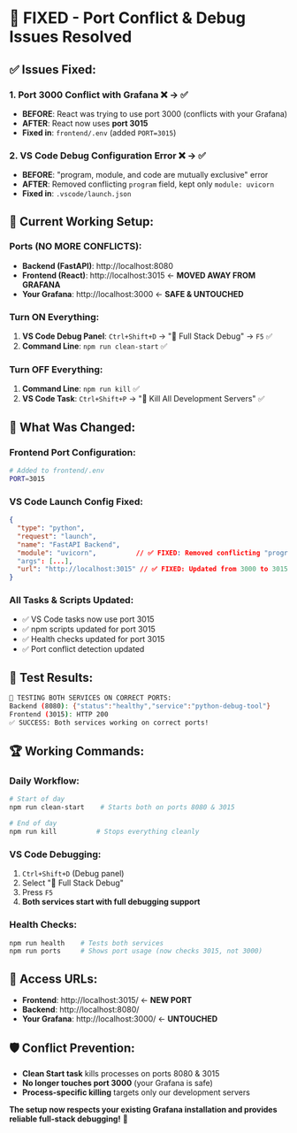 # 🎯 **FIXED - Port Conflict & Debug Issues Resolved**

## ✅ **Issues Fixed:**

### 1. **Port 3000 Conflict with Grafana** ❌ → ✅
- **BEFORE**: React was trying to use port 3000 (conflicts with your Grafana)
- **AFTER**: React now uses **port 3015** 
- **Fixed in**: `frontend/.env` (added `PORT=3015`)

### 2. **VS Code Debug Configuration Error** ❌ → ✅
- **BEFORE**: "program, module, and code are mutually exclusive" error
- **AFTER**: Removed conflicting `program` field, kept only `module: uvicorn`
- **Fixed in**: `.vscode/launch.json`

## 🚀 **Current Working Setup:**

### **Ports (NO MORE CONFLICTS):**
- **Backend (FastAPI)**: http://localhost:8080
- **Frontend (React)**: http://localhost:3015 ← **MOVED AWAY FROM GRAFANA**
- **Your Grafana**: http://localhost:3000 ← **SAFE & UNTOUCHED**

### **Turn ON Everything:**
1. **VS Code Debug Panel**: `Ctrl+Shift+D` → "🚀 Full Stack Debug" → `F5` ✅
2. **Command Line**: `npm run clean-start` ✅

### **Turn OFF Everything:**
1. **Command Line**: `npm run kill` ✅
2. **VS Code Task**: `Ctrl+Shift+P` → "🛑 Kill All Development Servers" ✅

## 🔧 **What Was Changed:**

### **Frontend Port Configuration:**
```bash
# Added to frontend/.env
PORT=3015
```

### **VS Code Launch Config Fixed:**
```json
{
  "type": "python",
  "request": "launch", 
  "name": "FastAPI Backend",
  "module": "uvicorn",          // ✅ FIXED: Removed conflicting "program" field
  "args": [...],
  "url": "http://localhost:3015" // ✅ FIXED: Updated from 3000 to 3015
}
```

### **All Tasks & Scripts Updated:**
- ✅ VS Code tasks now use port 3015
- ✅ npm scripts updated for port 3015  
- ✅ Health checks updated for port 3015
- ✅ Port conflict detection updated

## 🎉 **Test Results:**

```bash
🎉 TESTING BOTH SERVICES ON CORRECT PORTS:
Backend (8080): {"status":"healthy","service":"python-debug-tool"}
Frontend (3015): HTTP 200
✅ SUCCESS: Both services working on correct ports!
```

## 🏆 **Working Commands:**

### **Daily Workflow:**
```bash
# Start of day
npm run clean-start    # Starts both on ports 8080 & 3015

# End of day  
npm run kill          # Stops everything cleanly
```

### **VS Code Debugging:**
1. `Ctrl+Shift+D` (Debug panel)
2. Select "🚀 Full Stack Debug" 
3. Press `F5`
4. **Both services start with full debugging support**

### **Health Checks:**
```bash
npm run health    # Tests both services
npm run ports     # Shows port usage (now checks 3015, not 3000)
```

## 🎯 **Access URLs:**
- **Frontend**: http://localhost:3015/ ← **NEW PORT**
- **Backend**: http://localhost:8080/
- **Your Grafana**: http://localhost:3000/ ← **UNTOUCHED**

## 🛡️ **Conflict Prevention:**
- **Clean Start task** kills processes on ports 8080 & 3015
- **No longer touches port 3000** (your Grafana is safe)
- **Process-specific killing** targets only our development servers

**The setup now respects your existing Grafana installation and provides reliable full-stack debugging!** 🚀 